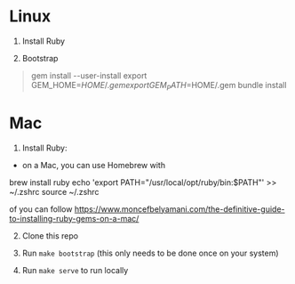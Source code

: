 # Linux

1. Install Ruby

2. Bootstrap

> gem install --user-install
> export GEM_HOME=$HOME/.gem
> export GEM_PATH=$HOME/.gem
> bundle install

# Mac

1. Install Ruby:
 - on a Mac, you can use Homebrew with

  brew install ruby
  echo 'export PATH="/usr/local/opt/ruby/bin:$PATH"' >> ~/.zshrc
  source ~/.zshrc

of you can follow https://www.moncefbelyamani.com/the-definitive-guide-to-installing-ruby-gems-on-a-mac/

2. Clone this repo

3. Run `make bootstrap` (this only needs to be done once on your system)

4. Run `make serve` to run locally
